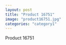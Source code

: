 ```yaml
---
layout: post
title: "Product 16751"
image: "product16751.jpg"
categories: "category1"
---
```

Product 16751
